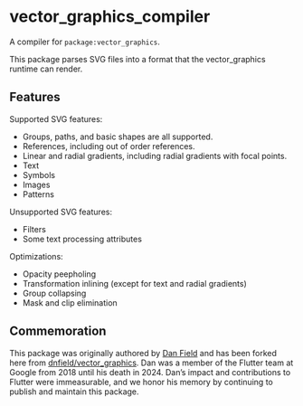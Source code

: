 # vector_graphics_compiler

A compiler for `package:vector_graphics`.

This package parses SVG files into a format that the vector_graphics runtime
can render.

## Features

Supported SVG features:

- Groups, paths, and basic shapes are all supported.
- References, including out of order references.
- Linear and radial gradients, including radial gradients with focal points.
- Text
- Symbols
- Images
- Patterns

Unsupported SVG features:

- Filters
- Some text processing attributes

Optimizations:

- Opacity peepholing
- Transformation inlining (except for text and radial gradients)
- Group collapsing
- Mask and clip elimination

## Commemoration

This package was originally authored by
[Dan Field](https://github.com/dnfield) and has been forked here
from [dnfield/vector_graphics](https://github.com/dnfield/vector_graphics).
Dan was a member of the Flutter team at Google from 2018 until his death
in 2024. Dan’s impact and contributions to Flutter were immeasurable, and we
honor his memory by continuing to publish and maintain this package.
